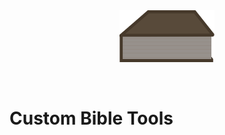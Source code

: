<img src="./public/bible-icon.svg" style="width: 30%; display: block; margin: auto;" />

</br>
</br>

# Custom Bible Tools
